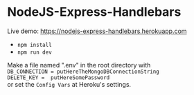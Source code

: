 # NodeJS-Express-Handlebars
Live demo: https://nodejs-express-handlebars.herokuapp.com

- `npm install`
- `npm run dev`

Make a file named ".env" in the root directory with    
`DB_CONNECTION = putHereTheMongoDBConnectionString`  
`DELETE_KEY =  putHereSomePassword`    
or set the `Config Vars` at Heroku's settings.
